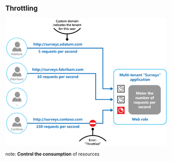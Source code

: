 ## Throttling

![Throttling](resources/images/throttling.png)

note:
__Control the consumption__ of resources